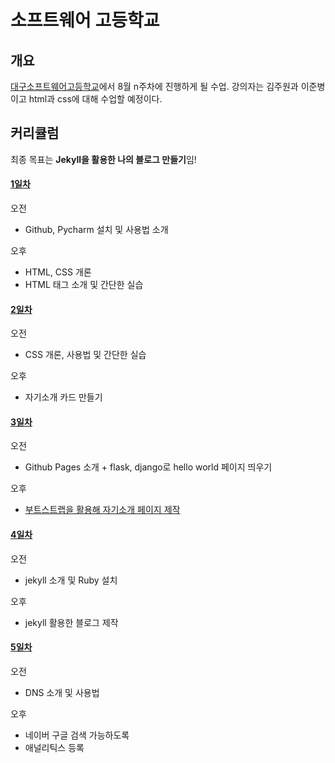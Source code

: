 # 소프트웨어 고등학교

## 개요
[대구소프트웨어고등학교](http://www.dgsw.hs.kr/)에서 8월 n주차에 진행하게 될  수업. 강의자는 김주원과 이준병이고 html과 css에 대해 수업할 예정이다.

## 커리큘럼
최종 목표는 **Jekyll을 활용한 나의 블로그 만들기**임!
#### [1일차](1st.md)
오전
- Github, Pycharm 설치 및 사용법 소개

오후
- HTML, CSS 개론
- HTML 태그 소개 및 간단한 실습

#### [2일차](./2nd.md)
오전
- CSS 개론, 사용법 및 간단한 실습

오후
- 자기소개 카드 만들기

#### [3일차](./3rd.md)
오전
- Github Pages 소개 + flask, django로 hello world 페이지 띄우기

오후
- [부트스트랩을 활용해 자기소개 페이지 제작](https://github.com/haedal-with-knu/WWW/blob/master/documents/6.introductionWeb.md)

#### [4일차](./4th.md)
오전
- jekyll 소개 및 Ruby 설치

오후
- jekyll 활용한 블로그 제작

#### [5일차](./5th.md)
오전
- DNS 소개 및 사용법

오후
- 네이버 구글 검색 가능하도록
- 애널리틱스 등록

